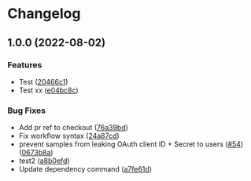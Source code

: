 # Changelog

## 1.0.0 (2022-08-02)


### Features

* Test ([20466c1](https://github.com/sqrrrl/apps-script-oauth1/commit/20466c10ad2a97bfca1ae2838c7c4965ce093002))
* Test xx ([e04bc8c](https://github.com/sqrrrl/apps-script-oauth1/commit/e04bc8cca34c4765138096bea8e384683be8bdc4))


### Bug Fixes

* Add pr ref to checkout ([76a39bd](https://github.com/sqrrrl/apps-script-oauth1/commit/76a39bd493d3620bb768c1de629dd082ae1f7905))
* Fix workflow syntax ([24a87cd](https://github.com/sqrrrl/apps-script-oauth1/commit/24a87cde5636cffeaa1911ce743543bed16dbdb9))
* prevent samples from leaking OAuth client ID + Secret to users ([#54](https://github.com/sqrrrl/apps-script-oauth1/issues/54)) ([0673b8a](https://github.com/sqrrrl/apps-script-oauth1/commit/0673b8ac33f03dfc80c6a09f73be20a26f797e42))
* test2 ([a8b0efd](https://github.com/sqrrrl/apps-script-oauth1/commit/a8b0efd5155f2f73e27dcb75f9953c3100835f80))
* Update dependency command ([a7fe61d](https://github.com/sqrrrl/apps-script-oauth1/commit/a7fe61d6cdbdc65b5bf61a29e9b5982334c5f275))
